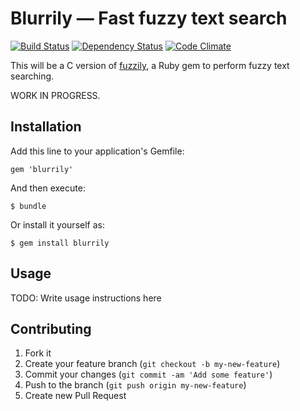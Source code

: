# Blurrily — Fast fuzzy text search

[![Build Status](https://travis-ci.org/mezis/blurrily.png?branch=master)](https://travis-ci.org/mezis/blurrily)
[![Dependency Status](https://gemnasium.com/mezis/blurrily.png)](https://gemnasium.com/mezis/blurrily)
[![Code Climate](https://codeclimate.com/github/mezis/blurrily.png)](https://codeclimate.com/github/mezis/blurrily)

This will be a C version of [fuzzily](http://github.com/mezis/fuzzily), a
Ruby gem to perform fuzzy text searching.

WORK IN PROGRESS.

## Installation

Add this line to your application's Gemfile:

    gem 'blurrily'

And then execute:

    $ bundle

Or install it yourself as:

    $ gem install blurrily

## Usage

TODO: Write usage instructions here

## Contributing

1. Fork it
2. Create your feature branch (`git checkout -b my-new-feature`)
3. Commit your changes (`git commit -am 'Add some feature'`)
4. Push to the branch (`git push origin my-new-feature`)
5. Create new Pull Request
